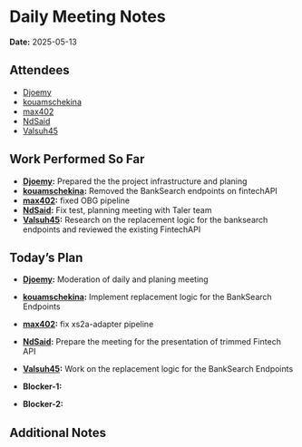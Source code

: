 # 
# # 
# Daily Meeting Notes

**Date:** 2025-05-13

## Attendees
- [Djoemy](https://github.com/Djoemy)
- [kouamschekina](https://github.com/kouamschekina)
- [max402](https://github.com/max402)
- [NdSaid](https://github.com/NdSaid)
- [Valsuh45](https://github.com/Valsuh45)

## Work Performed So Far
- **[Djoemy](https://github.com/Djoemy):** Prepared the the project infrastructure and planing
- **[kouamschekina](https://github.com/kouamschekina):** Removed the BankSearch endpoints on fintechAPI
- **[max402](https://github.com/max402):** fixed OBG pipeline
- **[NdSaid](https://github.com/NdSaid):** Fix test, planning meeting with Taler team
- **[Valsuh45](https://github.com/Valsuh45):** Research on the replacement logic for the banksearch endpoints and reviewed the existing FintechAPI

## Today’s Plan
- **[Djoemy](https://github.com/Djoemy):** Moderation of daily and planing meeting
- **[kouamschekina](https://github.com/kouamschekina):** Implement replacement logic for the BankSearch Endpoints
- **[max402](https://github.com/max402):** fix xs2a-adapter pipeline
- **[NdSaid](https://github.com/NdSaid):** Prepare the meeting for the presentation of trimmed Fintech API
- **[Valsuh45](https://github.com/Valsuh45):** Work on the replacement logic for the BankSearch Endpoints

- **Blocker-1:** 

- **Blocker-2:** 

## Additional Notes
